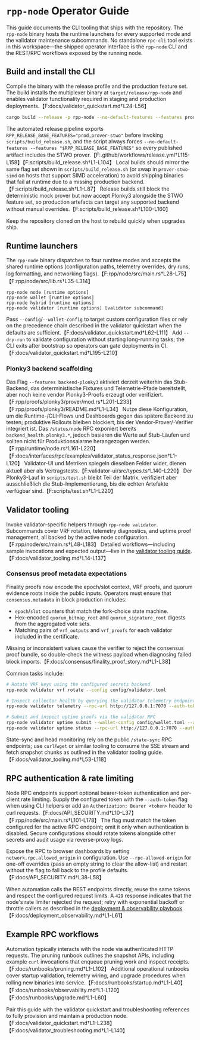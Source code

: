 # `rpp-node` Operator Guide

This guide documents the CLI tooling that ships with the repository. The
`rpp-node` binary hosts the runtime launchers for every supported mode and the
validator maintenance subcommands. No standalone `rpc-cli` tool exists in this
workspace—the shipped operator interface is the `rpp-node` CLI and the REST/RPC
workflows exposed by the running node.

## Build and install the CLI

Compile the binary with the release profile and the production feature set. The
build installs the multiplexer binary at `target/release/rpp-node` and enables
validator functionality required in staging and production deployments.【F:docs/validator_quickstart.md†L24-L56】

```sh
cargo build --release -p rpp-node --no-default-features --features prod,prover-stwo
```

The automated release pipeline exports
`RPP_RELEASE_BASE_FEATURES="prod,prover-stwo"` before invoking
`scripts/build_release.sh`, and the script always forces
`--no-default-features --features "$RPP_RELEASE_BASE_FEATURES"` so every
published artifact includes the STWO prover.【F:.github/workflows/release.yml†L115-L158】【F:scripts/build_release.sh†L1-L104】
Local builds should mirror the same flag set shown in
`scripts/build_release.sh` (or swap in `prover-stwo-simd` on hosts that support
SIMD acceleration) to avoid shipping binaries that fail at runtime due to a
missing production backend.【F:scripts/build_release.sh†L1-L87】 Release builds
still block the deterministic mock prover but now accept Plonky3 alongside the
STWO feature set, so production artefacts can target any supported backend
without manual overrides.【F:scripts/build_release.sh†L100-L160】

Keep the repository cloned on the host to rebuild quickly when upgrades ship.

## Runtime launchers

The `rpp-node` binary dispatches to four runtime modes and accepts the shared
runtime options (configuration paths, telemetry overrides, dry runs, log
formatting, and networking flags).【F:rpp/node/src/main.rs†L28-L75】【F:rpp/node/src/lib.rs†L35-L314】

```text
rpp-node node [runtime options]
rpp-node wallet [runtime options]
rpp-node hybrid [runtime options]
rpp-node validator [runtime options] [validator subcommand]
```

Pass `--config`/`--wallet-config` to target custom configuration files or rely
on the precedence chain described in the validator quickstart when the defaults
are sufficient.【F:docs/validator_quickstart.md†L62-L111】 Add `--dry-run` to
validate configuration without starting long-running tasks; the CLI exits after
bootstrap so operators can gate deployments in CI.【F:docs/validator_quickstart.md†L195-L210】

### Plonky3 backend scaffolding

Das Flag `--features backend-plonky3` aktiviert derzeit weiterhin das Stub-
Backend, das deterministische Fixtures und Telemetrie-Pfade bereitstellt, aber
noch keine vendor Plonky3-Proofs erzeugt oder verifiziert.【F:rpp/proofs/plonky3/prover/mod.rs†L201-L233】【F:rpp/proofs/plonky3/README.md†L1-L34】
Nutze diese Konfiguration, um die Runtime-/CLI-Flows und Dashboards gegen das
spätere Backend zu testen; produktive Rollouts bleiben blockiert, bis der
Vendor-Prover/-Verifier integriert ist. Das `/status/node` RPC exponiert bereits
`backend_health.plonky3.*`, jedoch basieren die Werte auf Stub-Läufen und
sollten nicht für Produktionsalarme herangezogen werden.【F:rpp/runtime/node.rs†L161-L220】【F:docs/interfaces/rpc/examples/validator_status_response.json†L1-L120】
Validator-UI und Metriken spiegeln dieselben Felder wider, dienen aktuell aber
als Vertragstests.【F:validator-ui/src/types.ts†L140-L220】 Der Plonky3-Lauf in
`scripts/test.sh` bleibt Teil der Matrix, verifiziert aber ausschließlich die
Stub-Implementierung, bis die echten Artefakte verfügbar sind.【F:scripts/test.sh†L1-L220】

## Validator tooling

Invoke validator-specific helpers through `rpp-node validator`. Subcommands cover
VRF rotation, telemetry diagnostics, and uptime proof management, all backed by
the active node configuration.【F:rpp/node/src/main.rs†L48-L183】 Detailed
workflows—including sample invocations and expected output—live in the
[validator tooling guide](./validator_tooling.md).【F:docs/validator_tooling.md†L14-L137】

### Consensus proof metadata expectations

Finality proofs now encode the epoch/slot context, VRF proofs, and quorum
evidence roots inside the public inputs. Operators must ensure that
`consensus.metadata` in block production includes:

- `epoch`/`slot` counters that match the fork-choice state machine.
- Hex-encoded `quorum_bitmap_root` and `quorum_signature_root` digests from the
  aggregated vote sets.
- Matching pairs of `vrf_outputs` and `vrf_proofs` for each validator included
  in the certificate.

Missing or inconsistent values cause the verifier to reject the consensus proof
bundle, so double-check the witness payload when diagnosing failed block
imports.【F:docs/consensus/finality_proof_story.md†L1-L38】

Common tasks include:

```sh
# Rotate VRF keys using the configured secrets backend
rpp-node validator vrf rotate --config config/validator.toml

# Inspect collector health by querying the validator telemetry endpoint
rpp-node validator telemetry --rpc-url http://127.0.0.1:7070 --auth-token $RPP_RPC_TOKEN --pretty

# Submit and inspect uptime proofs via the validator RPC
rpp-node validator uptime submit --wallet-config config/wallet.toml --auth-token $RPP_RPC_TOKEN
rpp-node validator uptime status --rpc-url http://127.0.0.1:7070 --auth-token $RPP_RPC_TOKEN --json
```

State-sync and head monitoring rely on the public `/state-sync` RPC endpoints;
use `curl`/`wget` or similar tooling to consume the SSE stream and fetch
snapshot chunks as outlined in the validator tooling guide.【F:docs/validator_tooling.md†L53-L118】

## RPC authentication & rate limiting

Node RPC endpoints support optional bearer-token authentication and per-client
rate limiting. Supply the configured token with the `--auth-token` flag when
using CLI helpers or add an `Authorization: Bearer <token>` header to curl
requests.【F:docs/API_SECURITY.md†L10-L37】【F:rpp/node/src/main.rs†L101-L178】 The
flag must match the token configured for the active RPC endpoint; omit it only
when authentication is disabled. Secure configurations should rotate tokens
alongside other secrets and audit usage via reverse-proxy logs.

Expose the RPC to browser dashboards by setting `network.rpc.allowed_origin` in
configuration. Use `--rpc-allowed-origin` for one-off overrides (pass an empty
string to clear the allow-list) and restart without the flag to fall back to the
profile defaults.【F:docs/API_SECURITY.md†L38-L58】

When automation calls the REST endpoints directly, reuse the same tokens and
respect the configured request limits. A `429` response indicates that the node's
rate limiter rejected the request; retry with exponential backoff or throttle
callers as described in the [deployment & observability playbook](./deployment_observability.md).【F:docs/deployment_observability.md†L1-L61】

## Example RPC workflows

Automation typically interacts with the node via authenticated HTTP requests.
The pruning runbook outlines the snapshot APIs, including example `curl`
invocations that enqueue pruning work and inspect receipts.【F:docs/runbooks/pruning.md†L1-L102】
Additional operational runbooks cover startup validation, telemetry wiring, and
upgrade procedures when rolling new binaries into service.【F:docs/runbooks/startup.md†L1-L40】【F:docs/runbooks/observability.md†L1-L120】【F:docs/runbooks/upgrade.md†L1-L60】

Pair this guide with the validator quickstart and troubleshooting references to
fully provision and maintain a production node.【F:docs/validator_quickstart.md†L1-L238】【F:docs/validator_troubleshooting.md†L1-L140】
